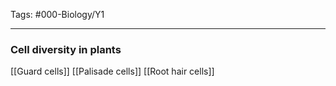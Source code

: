 Tags: #000-Biology/Y1

---
### Cell diversity in plants
[[Guard cells]]
[[Palisade cells]]
[[Root hair cells]]
